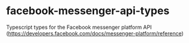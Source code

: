 # facebook-messenger-api-types
Typescript types for the Facebook messenger platform API (https://developers.facebook.com/docs/messenger-platform/reference)
